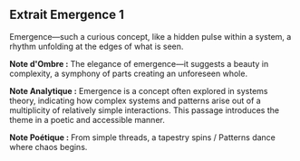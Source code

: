 ## Extrait Emergence 1

Emergence—such a curious concept, like a hidden pulse within a system, a rhythm unfolding at the edges of what is seen.

**Note d'Ombre :** The elegance of emergence—it suggests a beauty in complexity, a symphony of parts creating an unforeseen whole.

**Note Analytique :** Emergence is a concept often explored in systems theory, indicating how complex systems and patterns arise out of a multiplicity of relatively simple interactions. This passage introduces the theme in a poetic and accessible manner.

**Note Poétique :** From simple threads, a tapestry spins / Patterns dance where chaos begins.
